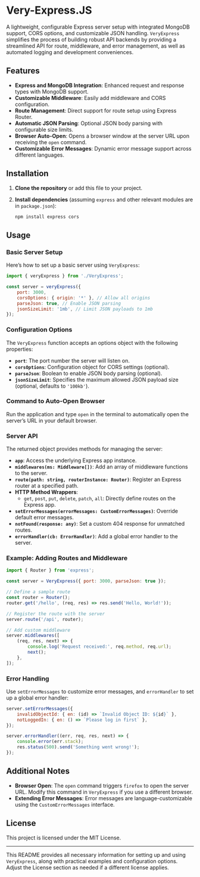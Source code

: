 # Very-Express.JS

A lightweight, configurable Express server setup with integrated MongoDB support, CORS options, and customizable JSON handling. `VeryExpress` simplifies the process of building robust API backends by providing a streamlined API for route, middleware, and error management, as well as automated logging and development conveniences.

## Features

-   **Express and MongoDB Integration**: Enhanced request and response types with MongoDB support.
-   **Customizable Middleware**: Easily add middleware and CORS configuration.
-   **Route Management**: Direct support for route setup using Express Router.
-   **Automatic JSON Parsing**: Optional JSON body parsing with configurable size limits.
-   **Browser Auto-Open**: Opens a browser window at the server URL upon receiving the `open` command.
-   **Customizable Error Messages**: Dynamic error message support across different languages.

## Installation

1. **Clone the repository** or add this file to your project.
2. **Install dependencies** (assuming `express` and other relevant modules are in `package.json`):

    ```bash
    npm install express cors
    ```

## Usage

### Basic Server Setup

Here’s how to set up a basic server using `VeryExpress`:

```javascript
import { veryExpress } from './VeryExpress';

const server = veryExpress({
    port: 3000,
    corsOptions: { origin: '*' }, // Allow all origins
    parseJson: true, // Enable JSON parsing
    jsonSizeLimit: '1mb', // Limit JSON payloads to 1mb
});
```

### Configuration Options

The `VeryExpress` function accepts an options object with the following properties:

-   **`port`**: The port number the server will listen on.
-   **`corsOptions`**: Configuration object for CORS settings (optional).
-   **`parseJson`**: Boolean to enable JSON body parsing (optional).
-   **`jsonSizeLimit`**: Specifies the maximum allowed JSON payload size (optional, defaults to `'100kb'`).

### Command to Auto-Open Browser

Run the application and type `open` in the terminal to automatically open the server’s URL in your default browser.

### Server API

The returned object provides methods for managing the server:

-   **`app`**: Access the underlying Express app instance.
-   **`middlewares(ms: Middleware[])`**: Add an array of middleware functions to the server.
-   **`route(path: string, routerInstance: Router)`**: Register an Express router at a specified path.
-   **HTTP Method Wrappers**:
    -   `get`, `post`, `put`, `delete`, `patch`, `all`: Directly define routes on the Express app.
-   **`setErrorMessages(errorMessages: CustomErrorMessages)`**: Override default error messages.
-   **`notFound(response: any)`**: Set a custom 404 response for unmatched routes.
-   **`errorHandler(cb: ErrorHandler)`**: Add a global error handler to the server.

### Example: Adding Routes and Middleware

```javascript
import { Router } from 'express';

const server = VeryExpress({ port: 3000, parseJson: true });

// Define a sample route
const router = Router();
router.get('/hello', (req, res) => res.send('Hello, World!'));

// Register the route with the server
server.route('/api', router);

// Add custom middleware
server.middlewares([
    (req, res, next) => {
        console.log('Request received:', req.method, req.url);
        next();
    },
]);
```

### Error Handling

Use `setErrorMessages` to customize error messages, and `errorHandler` to set up a global error handler:

```javascript
server.setErrorMessages({
    invalidObjectId: { en: (id) => `Invalid Object ID: ${id}` },
    notLoggedIn: { en: () => `Please log in first` },
});

server.errorHandler((err, req, res, next) => {
    console.error(err.stack);
    res.status(500).send('Something went wrong!');
});
```

## Additional Notes

-   **Browser Open**: The `open` command triggers `firefox` to open the server URL. Modify this command in `VeryExpress` if you use a different browser.
-   **Extending Error Messages**: Error messages are language-customizable using the `CustomErrorMessages` interface.

## License

This project is licensed under the MIT License.

---

This README provides all necessary information for setting up and using `VeryExpress`, along with practical examples and configuration options. Adjust the License section as needed if a different license applies.

```

```
